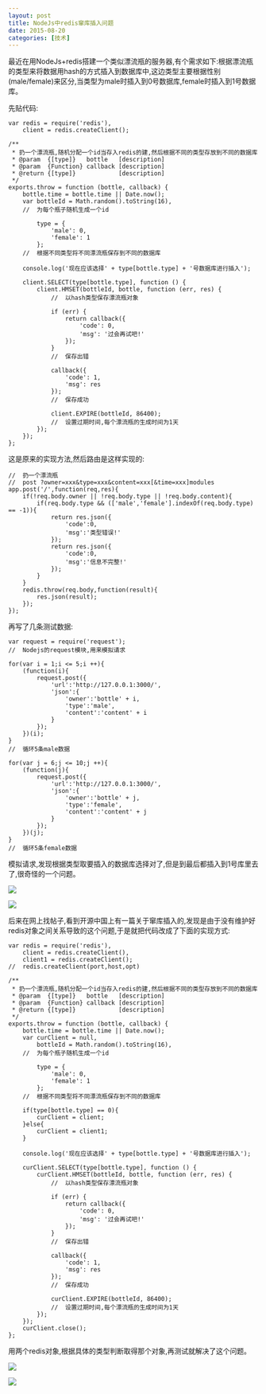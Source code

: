 ```yaml
---
layout: post
title: NodeJs中redis窜库插入问题
date: 2015-08-20
categories: [技术]
---
```


最近在用NodeJs+redis搭建一个类似漂流瓶的服务器,有个需求如下:根据漂流瓶的类型来将数据用hash的方式插入到数据库中,这边类型主要根据性别(male/female)来区分,当类型为male时插入到0号数据库,female时插入到1号数据库。

先贴代码:

    var redis = require('redis'),
        client = redis.createClient();
    
    /**
     * 扔一个漂流瓶,随机分配一个id当存入redis的建,然后根据不同的类型存放到不同的数据库
     * @param  {[type]}   bottle   [description]
     * @param  {Function} callback [description]
     * @return {[type]}            [description]
     */
    exports.throw = function (bottle, callback) {
        bottle.time = bottle.time || Date.now();
        var bottleId = Math.random().toString(16),
        //	为每个瓶子随机生成一个id
    
            type = {
                'male': 0,
                'female': 1
            };
        //	根据不同类型将不同漂流瓶保存到不同的数据库
        
        console.log('现在应该选择' + type[bottle.type] + '号数据库进行插入');
        
        client.SELECT(type[bottle.type], function () {
            client.HMSET(bottleId, bottle, function (err, res) {
                //	以hash类型保存漂流瓶对象
    
                if (err) {
                    return callback({
                        'code': 0,
                        'msg': '过会再试吧!'
                    });
                }
                //	保存出错
    
                callback({
                    'code': 1,
                    'msg': res
                });
                //	保存成功
    
                client.EXPIRE(bottleId, 86400);
                //	设置过期时间,每个漂流瓶的生成时间为1天
            });
        });
    };

这是原来的实现方法,然后路由是这样实现的:

    //	扔一个漂流瓶
    //	post ?owner=xxx&type=xxx&content=xxx[&time=xxx]modules
    app.post('/',function(req,res){
    	if(!req.body.owner || !req.body.type || !req.body.content){
    		if(req.body.type && (['male','female'].indexOf(req.body.type) == -1)){
    			return res.json({
    				'code':0,
    				'msg':'类型错误!'
    			});
    			return res.json({
    				'code':0,
    				'msg':'信息不完整!'
    			});
    		}
    	}
    	redis.throw(req.body,function(result){
    		res.json(result);
    	});
    });
    
再写了几条测试数据:

    var request = require('request');
    //  Nodejs的request模块,用来模拟请求
    
    for(var i = 1;i <= 5;i ++){
    	(function(i){
    		request.post({
    			'url':'http://127.0.0.1:3000/',
    			'json':{
    				'owner':'bottle' + i,
    				'type':'male',
    				'content':'content' + i
    			}
    		});
    	})(i);
    }
    //	循环5条male数据
    
    for(var j = 6;j <= 10;j ++){
    	(function(j){
    		request.post({
    			'url':'http://127.0.0.1:3000/',
    			'json':{
    				'owner':'bottle' + j,
    				'type':'female',
    				'content':'content' + j
    			}
    		});
    	})(j);
    }
    //	循环5条female数据
    
模拟请求,发现根据类型取要插入的数据库选择对了,但是到最后都插入到1号库里去了,很奇怪的一个问题。

![](http://rwson.github.io/assets/img/posts/Node-redis-1.png)

![](http://rwson.github.io/assets/img/posts/Node-redis-2.png)

后来在网上找帖子,看到开源中国上有一篇关于窜库插入的,发现是由于没有维护好redis对象之间关系导致的这个问题,于是就把代码改成了下面的实现方式:

    var redis = require('redis'),
        client = redis.createClient(),
        client1 = redis.createClient();
    //	redis.createClient(port,host,opt)
    
    /**
     * 扔一个漂流瓶,随机分配一个id当存入redis的建,然后根据不同的类型存放到不同的数据库
     * @param  {[type]}   bottle   [description]
     * @param  {Function} callback [description]
     * @return {[type]}            [description]
     */
    exports.throw = function (bottle, callback) {
        bottle.time = bottle.time || Date.now();
        var curClient = null,
            bottleId = Math.random().toString(16),
        //	为每个瓶子随机生成一个id
    
            type = {
                'male': 0,
                'female': 1
            };
        //	根据不同类型将不同漂流瓶保存到不同的数据库
    
        if(type[bottle.type] == 0){
            curClient = client;
        }else{
            curClient = client1;
        }
        
        console.log('现在应该选择' + type[bottle.type] + '号数据库进行插入');
    
        curClient.SELECT(type[bottle.type], function () {
            curClient.HMSET(bottleId, bottle, function (err, res) {
                //	以hash类型保存漂流瓶对象
    
                if (err) {
                    return callback({
                        'code': 0,
                        'msg': '过会再试吧!'
                    });
                }
                //	保存出错
    
                callback({
                    'code': 1,
                    'msg': res
                });
                //	保存成功
    
                curClient.EXPIRE(bottleId, 86400);
                //	设置过期时间,每个漂流瓶的生成时间为1天
            });
        });
        curClient.close();
    };

用两个redis对象,根据具体的类型判断取得那个对象,再测试就解决了这个问题。

![](http://rwson.github.io/assets/img/posts/Node-redis-3.png)

![](http://rwson.github.io/assets/img/posts/Node-redis-4.png)
